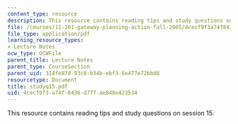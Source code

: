 ```yaml
---
content_type: resource
description: This resource contains reading tips and study questions on session 15.
file: /courses/11-201-gateway-planning-action-fall-2005/4cecf9f3a74f8436d7f7ae848e423534_studyq15.pdf
file_type: application/pdf
learning_resource_types:
- Lecture Notes
ocw_type: OCWFile
parent_title: Lecture Notes
parent_type: CourseSection
parent_uid: 314fe87d-93c0-b34b-ebf3-6e477e72bbd8
resourcetype: Document
title: studyq15.pdf
uid: 4cecf9f3-a74f-8436-d7f7-ae848e423534
---
```

This resource contains reading tips and study questions on session 15.

